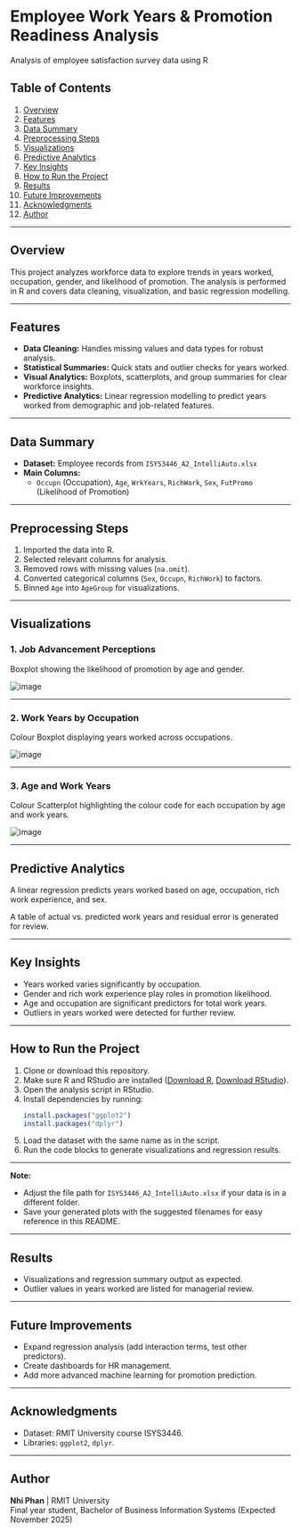 # Employee Work Years & Promotion Readiness Analysis
Analysis of employee satisfaction survey data using R

## Table of Contents
1. [Overview](#overview)
2. [Features](#features)
3. [Data Summary](#data-summary)
4. [Preprocessing Steps](#preprocessing-steps)
5. [Visualizations](#visualizations)
6. [Predictive Analytics](#predictive-analytics)
7. [Key Insights](#key-insights)
8. [How to Run the Project](#how-to-run-the-project)
9. [Results](#results)
10. [Future Improvements](#future-improvements)
11. [Acknowledgments](#acknowledgments)
12. [Author](#author)

---

## Overview
This project analyzes workforce data to explore trends in years worked, occupation, gender, and likelihood of promotion. The analysis is performed in R and covers data cleaning, visualization, and basic regression modelling.

---

## Features
- **Data Cleaning:** Handles missing values and data types for robust analysis.
- **Statistical Summaries:** Quick stats and outlier checks for years worked.
- **Visual Analytics:** Boxplots, scatterplots, and group summaries for clear workforce insights.
- **Predictive Analytics:** Linear regression modelling to predict years worked from demographic and job-related features.

---

## Data Summary
- **Dataset:** Employee records from `ISYS3446_A2_IntelliAuto.xlsx`
- **Main Columns:**
    - `Occupn` (Occupation), `Age`, `WrkYears`, `RichWork`, `Sex`, `FutPromo` (Likelihood of Promotion)

---

## Preprocessing Steps
1. Imported the data into R.
2. Selected relevant columns for analysis.
3. Removed rows with missing values (`na.omit`).
4. Converted categorical columns (`Sex`, `Occupn`, `RichWork`) to factors.
5. Binned `Age` into `AgeGroup` for visualizations.

---

## Visualizations

### 1. Job Advancement Perceptions
Boxplot showing the likelihood of promotion by age and gender.

![image](https://github.com/user-attachments/assets/2e95b525-32a3-4d31-a50e-24aa1213b55f)

---

### 2. Work Years by Occupation
Colour Boxplot displaying years worked across occupations.

![image](https://github.com/user-attachments/assets/81d56b2e-0091-44cc-809b-19ba42970c3f)

---

### 3. Age and Work Years
Colour Scatterplot highlighting the colour code for each occupation by age and work years.

![image](https://github.com/user-attachments/assets/8da437ad-a07b-4802-a424-6a4485dc9925)

---

## Predictive Analytics

A linear regression predicts years worked based on age, occupation, rich work experience, and sex.

A table of actual vs. predicted work years and residual error is generated for review.

---

## Key Insights
- Years worked varies significantly by occupation.
- Gender and rich work experience play roles in promotion likelihood.
- Age and occupation are significant predictors for total work years.
- Outliers in years worked were detected for further review.

---

## How to Run the Project

1. Clone or download this repository.
2. Make sure R and RStudio are installed ([Download R](https://cran.r-project.org/), [Download RStudio](https://posit.co/download/rstudio-desktop/)).
3. Open the analysis script in RStudio.
4. Install dependencies by running:
    ```r
    install.packages("ggplot2")
    install.packages("dplyr")
    ```
5. Load the dataset with the same name as in the script.
6. Run the code blocks to generate visualizations and regression results.

---

**Note:**  
- Adjust the file path for `ISYS3446_A2_IntelliAuto.xlsx` if your data is in a different folder.
- Save your generated plots with the suggested filenames for easy reference in this README.

---

## Results
- Visualizations and regression summary output as expected.
- Outlier values in years worked are listed for managerial review.

---

## Future Improvements
- Expand regression analysis (add interaction terms, test other predictors).
- Create dashboards for HR management.
- Add more advanced machine learning for promotion prediction.

---

## Acknowledgments
- Dataset: RMIT University course ISYS3446.
- Libraries: `ggplot2`, `dplyr`.

---

## Author

**Nhi Phan** | RMIT University  
Final year student, Bachelor of Business Information Systems (Expected November 2025)
